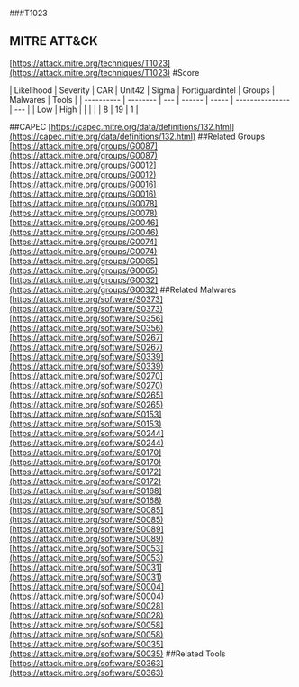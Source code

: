 ###T1023
## MITRE ATT&CK
[https://attack.mitre.org/techniques/T1023](https://attack.mitre.org/techniques/T1023)
#Score

| Likelihood | Severity | CAR | Unit42 | Sigma | Fortiguardintel | Groups | Malwares | Tools |
| ---------- | -------- | --- | ------ | ----- | --------------- | ---  |
| Low | High |   |   |   |   | 8 | 19 | 1 |

##CAPEC
[https://capec.mitre.org/data/definitions/132.html](https://capec.mitre.org/data/definitions/132.html)
[]()
##Related Groups
[https://attack.mitre.org/groups/G0087](https://attack.mitre.org/groups/G0087)
[https://attack.mitre.org/groups/G0012](https://attack.mitre.org/groups/G0012)
[https://attack.mitre.org/groups/G0016](https://attack.mitre.org/groups/G0016)
[https://attack.mitre.org/groups/G0078](https://attack.mitre.org/groups/G0078)
[https://attack.mitre.org/groups/G0046](https://attack.mitre.org/groups/G0046)
[https://attack.mitre.org/groups/G0074](https://attack.mitre.org/groups/G0074)
[https://attack.mitre.org/groups/G0065](https://attack.mitre.org/groups/G0065)
[https://attack.mitre.org/groups/G0032](https://attack.mitre.org/groups/G0032)
[]()
##Related Malwares
[https://attack.mitre.org/software/S0373](https://attack.mitre.org/software/S0373)
[https://attack.mitre.org/software/S0356](https://attack.mitre.org/software/S0356)
[https://attack.mitre.org/software/S0267](https://attack.mitre.org/software/S0267)
[https://attack.mitre.org/software/S0339](https://attack.mitre.org/software/S0339)
[https://attack.mitre.org/software/S0270](https://attack.mitre.org/software/S0270)
[https://attack.mitre.org/software/S0265](https://attack.mitre.org/software/S0265)
[https://attack.mitre.org/software/S0153](https://attack.mitre.org/software/S0153)
[https://attack.mitre.org/software/S0244](https://attack.mitre.org/software/S0244)
[https://attack.mitre.org/software/S0170](https://attack.mitre.org/software/S0170)
[https://attack.mitre.org/software/S0172](https://attack.mitre.org/software/S0172)
[https://attack.mitre.org/software/S0168](https://attack.mitre.org/software/S0168)
[https://attack.mitre.org/software/S0085](https://attack.mitre.org/software/S0085)
[https://attack.mitre.org/software/S0089](https://attack.mitre.org/software/S0089)
[https://attack.mitre.org/software/S0053](https://attack.mitre.org/software/S0053)
[https://attack.mitre.org/software/S0031](https://attack.mitre.org/software/S0031)
[https://attack.mitre.org/software/S0004](https://attack.mitre.org/software/S0004)
[https://attack.mitre.org/software/S0028](https://attack.mitre.org/software/S0028)
[https://attack.mitre.org/software/S0058](https://attack.mitre.org/software/S0058)
[https://attack.mitre.org/software/S0035](https://attack.mitre.org/software/S0035)
[]()
##Related Tools
[https://attack.mitre.org/software/S0363](https://attack.mitre.org/software/S0363)
[]()
